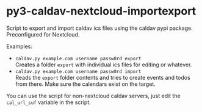 # py3-caldav-nextcloud-importexport
Script to export and import caldav ics files using the caldav pypi package. Preconfigured for Nextcloud.

Examples:  
- `caldav.py example.com username passw0rd export`  
  Creates a folder `export` with individual ics files for editing or whatever.  
- `caldav.py example.com username passw0rd import`  
  Reads the `export` folder contents and tries to create events and todos from there. Make sure the calendars exist on the target.

You can use the script for non-nextcloud caldav servers, just edit the `cal_url_suf` variable in the script.
